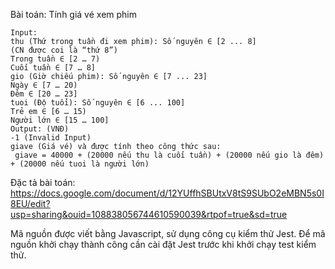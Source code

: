 Bài toán: Tính giá vé xem phim

	Input:
	thu (Thứ trong tuần đi xem phim): Số nguyên ∈ [2 ... 8] 
	(CN được coi là “thứ 8”)
	Trong tuần ∈ [2 … 7)
	Cuối tuần ∈ [7 … 8]
	gio (Giờ chiếu phim): Số nguyên ∈ [7 ... 23]
	Ngày ∈ [7 … 20)
	Đêm ∈ [20 … 23]
	tuoi (Độ tuổi): Số nguyên ∈ [6 ... 100]
	Trẻ em ∈ [6 … 15)
	Người lớn ∈ [15 … 100]
	Output: (VNĐ)
    -1 (Invalid Input)
    giave (Giá vé) và được tính theo công thức sau:
	 giave = 40000 + (20000 nếu thu là cuối tuần) + (20000 nếu gio là đêm) + (20000 nếu tuoi là người lớn) 
   
  
  Đặc tả bài toán: https://docs.google.com/document/d/12YUffhSBUtxV8tS9SUbO2eMBN5s0I8EU/edit?usp=sharing&ouid=108838056744610590039&rtpof=true&sd=true
  
  Mã nguồn được viết bằng Javascript, sử dụng công cụ kiểm thử Jest. Để mã nguồn khởi chạy thành công cần cài đặt Jest trước khi khởi chạy test kiểm thử.
  
  

